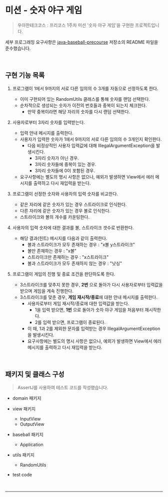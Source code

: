 # 미션 - 숫자 야구 게임

> 우아한테크코스 : 프리코스 1주차 미션 '숫자 야구 게임'을 구현한 프로젝트입니다.

세부 프로그래밍 요구사항은 [java-baseball-precourse](https://github.com/woowacourse/java-baseball-precourse) 저장소의 README 파일을 준수했습니다.

<br>

## 구현 기능 목록

1. 프로그램이 1에서 9까지의 서로 다른 임의의 수 3개를 자동으로 선정하도록 한다.
    * 이미 구현되어 있는 RandomUtils 클래스를 통해 숫자를 랜덤 선택한다.
    * 순차적으로 생성되는 숫자가 이전의 번호들과 중복이 되는지 체크한다.
        * 만약 중복이라면 해당 자리의 숫자를 다시 랜덤 선택한다.

2. 사용자로부터 3자리 숫자를 입력받는다.
    * 입력 안내 메시지를 출력한다.
    * 사용자가 입력한 숫자가 1에서 9까지의 서로 다른 임의의 수 3개인지 확인한다.
        * 다음 비정상적인 사용자 입력값에 대해 IllegalArgumentException을 발생시킨다.
            * 3자리 숫자가 아닌 경우.
            * 3자리 숫자들에 중복이 있는 경우.
            * 3자리 숫자들에 0이 포함된 경우.
    * 요구사항에는 별도의 명시 사항은 없으나, 예외가 발생하면 View에서 에러 메시지를 출력하고 다시 재입력을 받는다.

3. 프로그램이 선정한 숫자와 사용자의 입력 숫자를 비교한다.
    * 같은 자리에 같은 숫자가 있는 경우 스트라이크로 인식한다.
    * 다른 자리에 같은 숫자가 있는 경우 볼로 인식한다.
    * 스트라이크와 볼의 개수를 카운팅한다.

4. 사용자의 입력 숫자에 대한 결과를 볼, 스트라이크 갯수로 반환한다.
    * 해당 결과(힌트) 메시지를 다음과 같이 출력한다.
        * 볼과 스트라이크가 모두 존재하는 경우 : "x볼 y스트라이크"
        * 볼만 존재하는 경우 : "x볼"
        * 스트라이크만 존재하는 경우 : "x스트라이크"
        * 볼과 스트라이크가 모두 존재하지 않는 경우 : "낫싱"

5. 프로그램이 게임의 진행 및 종료 조건을 판단하도록 한다.
    * 3스트라이크를 맞추지 못한 경우, **2번** 으로 돌아가 다시 사용자로부터 입력값을 받으며 게임을 계속 진행한다.
    * 3스트라이크를 맞춘 경우, **게임 재시작/종료**에 대한 안내 메시지를 출력한다.
        * 사용자로부터 게임 재시작/종료에 대한 입력값을 받는다.
            * 1을 입력 받으면, **1번** 으로 돌아가 숫자 야구 게임을 처음부터 재시작한다.
            * 2를 입력 받으면, 프로그램이 종료된다.
        * 이 때, 1과 2를 제외한 문자를 입력받는 경우 IllegalArgumentException을 발생시킨다.
        * 요구사항에는 별도의 명시 사항은 없으나, 예외가 발생하면 View에서 에러 메시지를 출력하고 다시 재입력을 받는다.

<br>

## 패키지 및 클래스 구성

> AssertJ를 사용하여 테스트 코드를 작성했습니다.

* domain 패키지

* view 패키지
    * InputView
    * OutputView

* baseball 패키지
    * Application
    
* utils 패키지
    * RandomUtils

* test code
    
<br>

---
